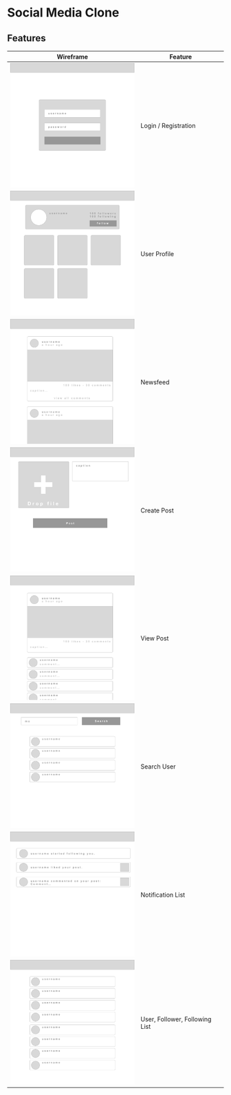 # Social Media Clone

## Features

| Wireframe | Feature
| --- | ---
| <img src='assets/Register.png' width='300px'> | Login / Registration
| <img src='assets/UserProfile.png' width='300px'> | User Profile
| <img src='assets/Newsfeed.png' width='300px'> | Newsfeed
| <img src='assets/CreatePost.png' width='300px'> | Create Post
| <img src='assets/ViewPost.png' width='300px'> | View Post
| <img src='assets/SearchUser.png' width='300px'> | Search User
| <img src='assets/NotificationList.png' width='300px'> | Notification List
| <img src='assets/UserList.png' width='300px'> | User, Follower, Following List 




